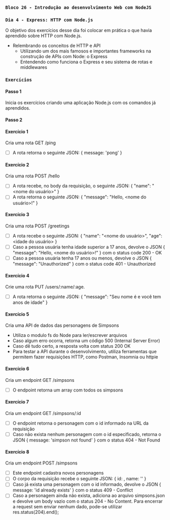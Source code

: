 ### `Bloco 26 - Introdução ao desenvolvimento Web com NodeJS`

### `Dia 4 - Express: HTTP com Node.js`

O objetivo dos exercícios desse dia foi colocar em prática o que havia aprendido sobre HTTP com Node.js.

- Relembrando os conceitos de HTTP e API
  - Utilizando um dos mais famosos e importantes frameworks na construção de APIs com Node: o Express
  - Entendendo como funciona o Express e seu sistema de rotas e middlewares

### `Exercícios`

#### Passo 1

Inicia os exercícios criando uma aplicação Node.js com os comandos já aprendidos.

#### Passo 2

#### Exercício 1

Cria uma rota GET /ping

- [ ] A rota retorna o seguinte JSON: { message: 'pong' }

#### Exercício 2

Cria uma rota POST /hello

- [ ] A rota recebe, no body da requisição, o seguinte JSON: { "name": "<nome do usuário>" }
- [ ] A rota retorna o seguinte JSON: { "message": "Hello, <nome do usuário>!" }

#### Exercício 3

Cria uma rota POST /greetings

- [ ] A rota recebe o seguinte JSON: { "name": "<nome do usuário>", "age": <idade do usuário> }
- [ ] Caso a pessoa usuária tenha idade superior a 17 anos, devolve o JSON { "message": "Hello, <nome do usuário>!" } com o status code 200 - OK
- [ ] Caso a pessoa usuária tenha 17 anos ou menos, devolve o JSON { "message": "Unauthorized" } com o status code 401 - Unauthorized

#### Exercício 4

Crie uma rota PUT /users/:name/:age.

- [ ] A rota retorna o seguinte JSON: { "message": "Seu nome é <name> e você tem <age> anos de idade" }

#### Exercício 5

Cria uma API de dados das personagens de Simpsons

- Utiliza o modulo fs do Node para ler/escrever arquivos
- Caso algum erro ocorra, retorna um código 500 (Internal Server Error)
- Caso dê tudo certo, a resposta volta com status 200 OK 
- Para testar a API durante o desenvolvimento, utiliza ferramentas que permitem fazer requisições HTTP, como Postman, Insomnia ou httpie

#### Exercício 6

Cria um endpoint GET /simpsons

- [ ] O endpoint retorna um array com todos os simpsons

#### Exercício 7

Cria um endpoint GET /simpsons/:id

- [ ] O endpoint retorna o personagem com o id informado na URL da requisição
- [ ] Caso não exista nenhum personagem com o id especificado, retorna o JSON { message: 'simpson not found' } com o status 404 - Not Found

#### Exercício 8

Cria um endpoint POST /simpsons

- [ ] Este endpoint cadastra novos personagens
- [ ] O corpo da requisição recebe o seguinte JSON: { id: <id-da-personagem>, name: '<nome-da-personagem>' }
- [ ] Caso já exista uma personagem com o id informado, devolve o JSON { message: 'id already exists' } com o status 409 - Conflict
- [ ] Caso a personagem ainda não exista, adiciona ao arquivo simpsons.json e devolve um body vazio com o status 204 - No Content. Para encerrar a request sem enviar nenhum dado, pode-se utilizar res.status(204).end();

